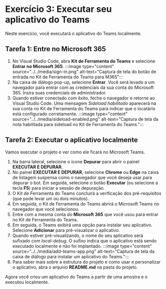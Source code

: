 # Exercício 3: Executar seu aplicativo do Teams

Neste exercício, você executará o aplicativo do Teams localmente.

## Tarefa 1: Entre no Microsoft 365

1. No Visual Studio Code, abra **Kit de Ferramenta do Teams** e selecione **Entrar no Microsoft 365**.
    :::image type="content" source="../../media/sign-in.png" alt-text="Captura de tela do botão de entrada no Kit de Ferramenta do Teams para M365":::
2. Na caixa de diálogo pop-up, selecione **Entrar**. Você será levado a um navegador para entrar com as credenciais da sua conta do Microsoft 365.  Insira suas credenciais de administrador.
3. Quando estiver conectado com êxito, feche o navegador e retorne ao Visual Studio Code. Uma mensagem *Sideload habilitado* aparecerá na sua conta no Kit de Ferramenta do Teams para indicar que o locatário está configurado corretamente.
    :::image type="content" source="../../media/sideload-enabled.png" alt-text="Captura de tela da nota habilitada para sideload no Kit de Ferramenta do Teams.":::

## Tarefa 2: Executar o aplicativo localmente

Vamos executar o projeto e ver como ele ficará no Microsoft Teams.

1. Na barra lateral, selecione o ícone **Depurar** para abrir o painel **EXECUTAR E DEPURAR**.
2. No painel **EXECUTAR E DEPURAR**, selecione **Chrome** ou **Edge** na caixa de listagem suspensa como o navegador que você deseja usar para depurar o bot.  Em seguida, selecione o botão **Executar** (ou selecione a tecla **F5**) para iniciar a sessão de depuração.
3. O Kit de Ferramenta do Teams concluirá a verificação dos pré-requisitos (que pode levar um ou dois minutos).
4. Em seguida, o Kit de Ferramenta do Teams abrirá o Microsoft Teams no navegador que você selecionou.
5. Entre com a mesma conta do **Microsoft 365** que você usou para entrar no Kit de Ferramenta do Teams.
6. Em seguida, o Teams exibirá uma opção para instalar seu aplicativo. Selecione **Adicionar** para pré-visualizar o aplicativo.
7. Quando estiver pré-visualizando, o nome do seu aplicativo será sufixado com *local-debug*. O sufixo indica que o aplicativo está sendo executado localmente e não foi implantado.
    :::image type="content" source="../../media/add-teams-app.png" alt-text="Captura de tela da caixa de diálogo para instalar um aplicativo do Teams.":::
8. Para saber mais sobre a estrutura do projeto e como usar e personalizar o aplicativo, abra o arquivo **README.md** na pasta do projeto.

Agora você criou um aplicativo do Teams a partir de uma amostra e o executou localmente.
